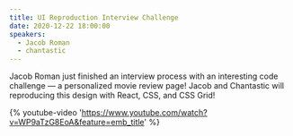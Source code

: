 ```yaml
---
title: UI Reproduction Interview Challenge
date: 2020-12-22 18:00:00
speakers:
  - Jacob Roman
  - chantastic
---
```


Jacob Roman just finished an interview process with an interesting code challenge — a personalized movie review page! Jacob and Chantastic will reproducing this design with React, CSS, and CSS Grid!

{% youtube-video 'https://www.youtube.com/watch?v=WP9aTzG8EoA&feature=emb_title' %}
